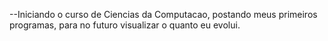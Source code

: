 --Iniciando o curso de Ciencias da Computacao, postando meus primeiros programas, para no futuro visualizar o quanto eu evolui.
